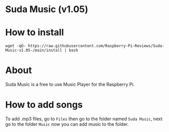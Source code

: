 # Suda Music (v1.05)

# How to install
```
wget -qO- https://raw.githubusercontent.com/Raspberry-Pi-Reviews/Suda-Music-v1.05-/main/install | bash
```

# About
Suda Music is a free to use Music Player for the Raspberry Pi.  

# How to add songs
To add .mp3 files, go to `Files` then go to the folder named `Suda Music`, next go to the folder `Music` now you can add music to the folder.
